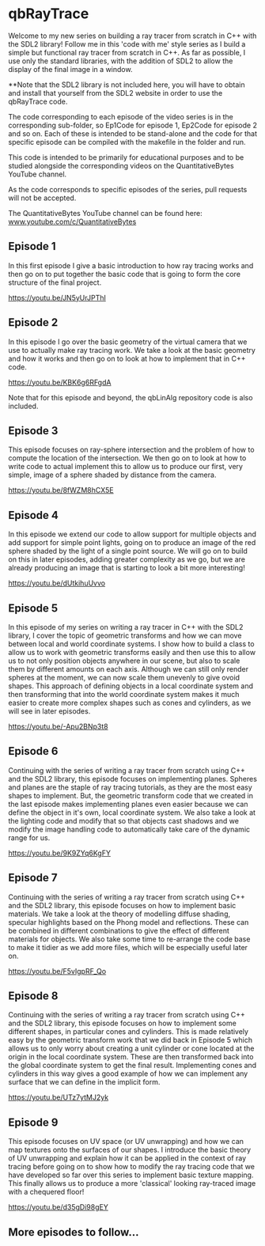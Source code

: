# qbRayTrace

Welcome to my new series on building a ray tracer from scratch in C++ with the SDL2 library! Follow me in this 'code with me' style series as I build a simple but functional ray tracer from scratch in C++. As far as possible, I use only the standard libraries, with the addition of SDL2 to allow the display of the final image in a window. 

**Note that the SDL2 library is not included here, you will have to obtain and install that yourself from the SDL2 website in order to use the qbRayTrace code.

The code corresponding to each episode of the video series is in the corresponding sub-folder, so Ep1Code for episode 1, Ep2Code for episode 2 and so on. Each of these is intended to be stand-alone and the code for that specific episode can be compiled with the makefile in the folder and run.

This code is intended to be primarily for educational purposes and to be studied alongside the corresponding videos on the QuantitativeBytes YouTube channel.

As the code corresponds to specific episodes of the series, pull requests will not be accepted.

The QuantitativeBytes YouTube channel can be found here:
www.youtube.com/c/QuantitativeBytes

## Episode 1

In this first episode I give a basic introduction to how ray tracing works and then go on to put together the basic code that is going to form the core structure of the final project.

https://youtu.be/JN5yUrJPThI

## Episode 2

In this episode I go over the basic geometry of the virtual camera that we use to actually make ray tracing work. We take a look at the basic geometry and how it works and then go on to look at how to implement that in C++ code.

https://youtu.be/KBK6g6RFgdA

Note that for this episode and beyond, the qbLinAlg repository code is also included.

## Episode 3

This episode focuses on ray-sphere intersection and the problem of how to compute the location of the intersection. We then go on to look at how to write code to actual implement this to allow us to produce our first, very simple, image of a sphere shaded by distance from the camera.

https://youtu.be/8fWZM8hCX5E

## Episode 4

In this episode we extend our code to allow support for multiple objects and add support for simple point lights, going on to produce an image of the red sphere shaded by the light of a single point source. We will go on to build on this in later episodes, adding greater complexity as we go, but we are already producing an image that is starting to look a bit more interesting!

https://youtu.be/dUtkihuUvvo

## Episode 5

In this episode of my series on writing a ray tracer in C++ with the SDL2 library, I cover the topic of geometric transforms and how we can move between local and world coordinate systems. I show how to build a class to allow us to work with geometric transforms easily and then use this to allow us to not only position objects anywhere in our scene, but also to scale them by different amounts on each axis. Although we can still only render spheres at the moment, we can now scale them unevenly to give ovoid shapes. This approach of defining objects in a local coordinate system and then transforming that into the world coordinate system makes it much easier to create more complex shapes such as cones and cylinders, as we will see in later episodes.

https://youtu.be/-Apu2BNp3t8

## Episode 6

Continuing with the series of writing a ray tracer from scratch using C++ and the SDL2 library, this episode focuses on implementing planes. Spheres and planes are the staple of ray tracing tutorials, as they are the most easy shapes to implement. But, the geometric transform code that we created in the last episode makes implementing planes even easier because we can define the object in it's own, local coordinate system. We also take a look at the lighting code and modify that so that objects cast shadows and we modify the image handling code to automatically take care of the dynamic range for us.

https://youtu.be/9K9ZYq6KgFY

## Episode 7

Continuing with the series of writing a ray tracer from scratch using C++ and the SDL2 library, this episode focuses on how to implement basic materials. We take a look at the theory of modelling diffuse shading, specular highlights based on the Phong model and reflections. These can be combined in different combinations to give the effect of different materials for objects. We also take some time to re-arrange the code base to make it tidier as we add more files, which will be especially useful later on.

https://youtu.be/F5vIgpRF_Qo

## Episode 8

Continuing with the series of writing a ray tracer from scratch using C++ and the SDL2 library, this episode focuses on how to implement some different shapes, in particular cones and cylinders. This is made relatively easy by the geometric transform work that we did back in Episode 5 which allows us to only worry about creating a unit cylinder or cone located at the origin in the local coordinate system. These are then transformed back into the global coordinate system to get the final result. Implementing cones and cylinders in this way gives a good example of how we can implement any surface that we can define in the implicit form.

https://youtu.be/UTz7ytMJ2yk

## Episode 9

This episode focuses on UV space (or UV unwrapping) and how we can map textures onto the surfaces of our shapes. I introduce the basic theory of UV unwrapping and explain how it can be applied in the context of ray tracing before going on to show how to modify the ray tracing code that we have developed so far over this series to implement basic texture mapping. This finally allows us to produce a more 'classical' looking ray-traced image with a chequered floor! 

https://youtu.be/d35gDi98gEY

## More episodes to follow...
